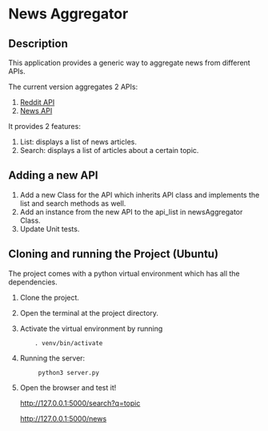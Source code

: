 # News Aggregator
## Description

This application provides a generic way to aggregate news from different APIs.

The current version aggregates 2 APIs:
1. [Reddit API](https://www.reddit.com/dev/api/)
2. [News API](https://newsapi.org/)

It provides 2 features:
1. List: displays a list of news articles.
2. Search: displays a list of articles about a certain topic.

## Adding a new API
1. Add a new Class for the API which inherits API class and implements the list and search methods as well.
2. Add an instance from the new API to the api_list in newsAggregator Class.
3. Update Unit tests.

## Cloning and running the Project (Ubuntu)
The project comes with a python virtual environment which has all the dependencies.
1. Clone the project.
2. Open the terminal at the project directory.
3. Activate the virtual environment by running

           . venv/bin/activate 

4. Running the server:

            python3 server.py

5. Open the browser and test it!

    http://127.0.0.1:5000/search?q=topic

    http://127.0.0.1:5000/news
